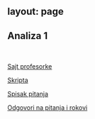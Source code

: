 layout: page
---

## Analiza 1

<br>

[Sajt profesorke](http://poincare.matf.bg.ac.rs/~jelena.katic/I/An1/An1-23.html)

[Skripta](http://poincare.matf.bg.ac.rs/~jelena.katic//I/An1/Skripta%20sa%20predavanja.pdf)

[Spisak pitanja](http://poincare.matf.bg.ac.rs/~jelena.katic//I/An1/pitanja2023.pdf)

[Odgovori na pitanja i rokovi](https://drive.google.com/drive/u/0/folders/1_7IQi17K3-74mP9Tt3OOVhYZWDQwmOKq)